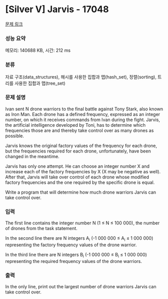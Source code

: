 # [Silver V] Jarvis - 17048 

[문제 링크](https://www.acmicpc.net/problem/17048) 

### 성능 요약

메모리: 140688 KB, 시간: 212 ms

### 분류

자료 구조(data_structures), 해시를 사용한 집합과 맵(hash_set), 정렬(sorting), 트리를 사용한 집합과 맵(tree_set)

### 문제 설명

<p>Ivan sent N drone warriors to the final battle against Tony Stark, also known as Iron Man. Each drone has a defined frequency, expressed as an integer number, on which it receives commands from Ivan during the fight. Jarvis, the artificial intelligence developed by Toni, has to determine which frequencies those are and thereby take control over as many drones as possible.</p>

<p>Jarvis knows the original factory values of the frequency for each drone, but the frequencies required for each drone, unfortunately, have been changed in the meantime.</p>

<p>Jarvis has only one attempt. He can choose an integer number X and increase each of the factory frequencies by X (X may be negative as well). After that, Jarvis will take over control of each drone whose modified factory frequencies and the one required by the specific drone is equal.</p>

<p>Write a program that will determine how much drone warriors Jarvis can take control over.</p>

### 입력 

 <p>The first line contains the integer number N (1 ≤ N ≤ 100 000), the number of drones from the task statement.</p>

<p>In the second line there are N integers A<sub>i</sub> (-1 000 000 ≤ A<sub>i</sub> ≤ 1 000 000) representing the factory frequency values of the drone warrior.</p>

<p>In the third line there are N integers B<sub>i</sub> (-1 000 000 ≤ B<sub>i</sub> ≤ 1 000 000) representing the required frequency values of the drone warriors.</p>

### 출력 

 <p>In the only line, print out the largest number of drone warriors Jarvis can take control over.</p>

